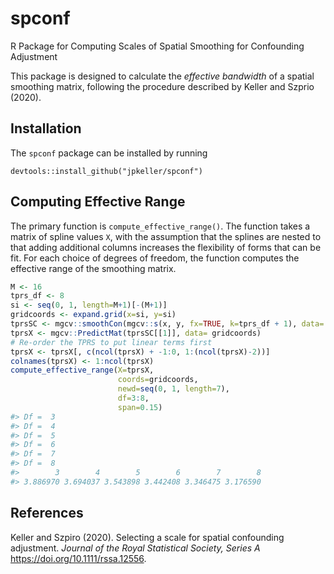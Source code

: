 
<!-- README.md is generated from README.Rmd. Please edit that file -->

# spconf

R Package for Computing Scales of Spatial Smoothing for Confounding
Adjustment

This package is designed to calculate the *effective bandwidth* of a
spatial smoothing matrix, following the procedure described by Keller
and Szprio (2020).

## Installation

The `spconf` package can be installed by running

    devtools::install_github("jpkeller/spconf")

## Computing Effective Range

The primary function is `compute_effective_range()`. The function takes
a matrix of spline values `X`, with the assumption that the splines are
nested to that adding additional columns increases the flexibility of
forms that can be fit. For each choice of degrees of freedom, the
function computes the effective range of the smoothing matrix.

``` r
M <- 16
tprs_df <- 8
si <- seq(0, 1, length=M+1)[-(M+1)]
gridcoords <- expand.grid(x=si, y=si)
tprsSC <- mgcv::smoothCon(mgcv::s(x, y, fx=TRUE, k=tprs_df + 1), data= gridcoords)
tprsX <- mgcv::PredictMat(tprsSC[[1]], data= gridcoords)
# Re-order the TPRS to put linear terms first
tprsX <- tprsX[, c(ncol(tprsX) + -1:0, 1:(ncol(tprsX)-2))]
colnames(tprsX) <- 1:ncol(tprsX)
compute_effective_range(X=tprsX,
                        coords=gridcoords,
                        newd=seq(0, 1, length=7),
                        df=3:8,
                        span=0.15)
#> Df =  3 
#> Df =  4 
#> Df =  5 
#> Df =  6 
#> Df =  7 
#> Df =  8
#>        3        4        5        6        7        8 
#> 3.886970 3.694037 3.543898 3.442408 3.346475 3.176590
```

## References

Keller and Szpiro (2020). Selecting a scale for spatial confounding
adjustment. *Journal of the Royal Statistical Society, Series A*
<https://doi.org/10.1111/rssa.12556>.
